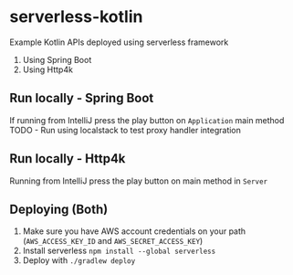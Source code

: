 # serverless-kotlin
Example Kotlin APIs deployed using serverless framework

1. Using Spring Boot
2. Using Http4k

## Run locally - Spring Boot

If running from IntelliJ press the play button on `Application` main method
TODO - Run using localstack to test proxy handler integration

## Run locally - Http4k

Running from IntelliJ press the play button on main method in `Server`

## Deploying (Both)

1. Make sure you have AWS account credentials on your path (`AWS_ACCESS_KEY_ID` and `AWS_SECRET_ACCESS_KEY`)
2. Install serverless `npm install --global serverless`
3. Deploy with `./gradlew deploy`